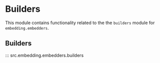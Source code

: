# Builders

This module contains functionality related to the the `builders` module for `embedding.embedders`.

## Builders

::: src.embedding.embedders.builders

